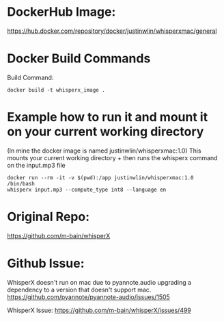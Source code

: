 # DockerHub Image:

https://hub.docker.com/repository/docker/justinwlin/whisperxmac/general

# Docker Build Commands

Build Command:

```
docker build -t whisperx_image .
```

# Example how to run it and mount it on your current working directory

(In mine the docker image is named justinwlin/whisperxmac:1.0)
This mounts your current working directory + then runs the whisperx command on the input.mp3 file

```
docker run --rm -it -v $(pwd):/app justinwlin/whisperxmac:1.0 /bin/bash
whisperx input.mp3 --compute_type int8 --language en
```

# Original Repo:

https://github.com/m-bain/whisperX

# Github Issue:

WhisperX doesn't run on mac due to pyannote.audio upgrading a dependency to a version that doesn't support mac.
https://github.com/pyannote/pyannote-audio/issues/1505

WhisperX Issue:
https://github.com/m-bain/whisperX/issues/499
